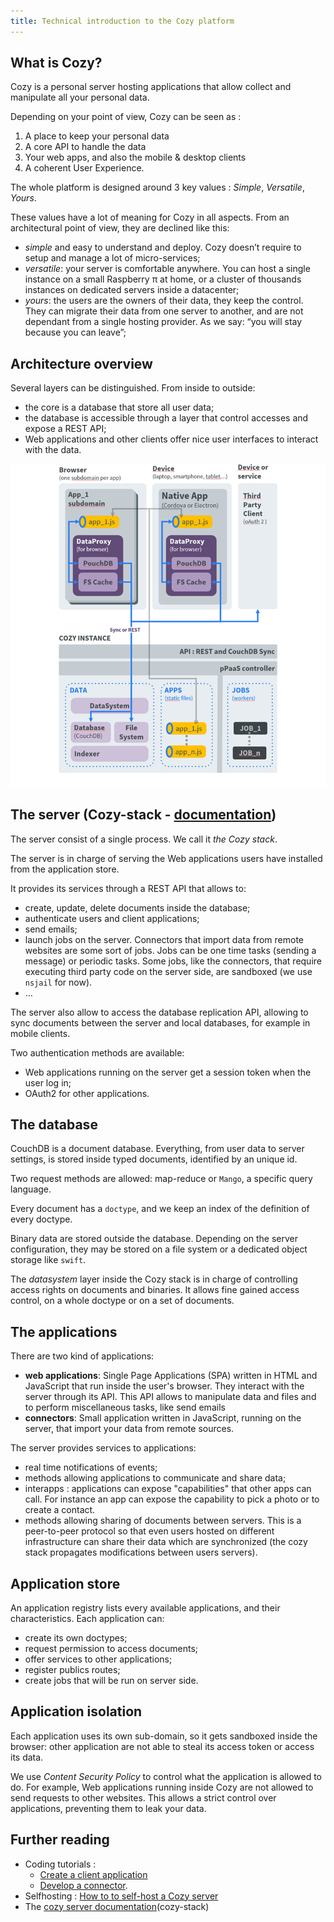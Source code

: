 ```yaml
---
title: Technical introduction to the Cozy platform
---
```


## What is Cozy?

Cozy is a personal server hosting applications that allow collect and manipulate all your personal data.

Depending on your point of view, Cozy can be seen as :

1. A place to keep your personal data
2. A core API to handle the data
3. Your web apps, and also the mobile & desktop clients
4. A coherent User Experience.

The whole platform is designed around 3 key values : *Simple*, *Versatile*, *Yours*.

These values have a lot of meaning for Cozy in all aspects. From an architectural point of view, they are declined like this:

 - *simple* and easy to understand and deploy. Cozy doesn’t require to setup and manage a lot of micro-services;
 - *versatile*: your server is comfortable anywhere. You can host a single instance on a small Raspberry π at home, or a cluster of thousands instances on dedicated servers inside a datacenter;
 - *yours*: the users are the owners of their data, they keep the control. They can migrate their data from one server to another, and are not dependant from a single hosting provider. As we say: “you will stay because you can leave”;


## Architecture overview

Several layers can be distinguished. From inside to outside:

 - the core is a database that store all user data;
 - the database is accessible through a layer that control accesses and expose a REST API;
 - Web applications and other clients offer nice user interfaces to interact with the data.

![Architecture](../img/dev/cozy_archi.png)


## The server (Cozy-stack - [documentation](https://docs.cozy.io/en/cozy-stack/README/))

The server consist of a single process. We call it *the Cozy stack*. 

The server is in charge of serving the Web applications users have installed from the application store.

It provides its services through a REST API that allows to:

 - create, update, delete documents inside the database;
 - authenticate users and client applications;
 - send emails;
 - launch jobs on the server. Connectors that import data from remote websites are some sort of jobs. Jobs can be one time tasks (sending a message) or periodic tasks. Some jobs, like the connectors, that require executing third party code on the server side, are sandboxed (we use `nsjail` for now).
 - …

The server also allow to access the database replication API, allowing to sync documents between the server and local databases, for example in mobile clients.

Two authentication methods are available:

 - Web applications running on the server get a session token when the user log in;
 - OAuth2 for other applications.


## The database

CouchDB is a document database. Everything, from user data to server settings, is stored inside typed documents, identified by an unique id.

Two request methods are allowed: map-reduce or `Mango`, a specific query language.

Every document has a `doctype`, and we keep an index of the definition of every doctype.

Binary data are stored outside the database. Depending on the server configuration, they may be stored on a file system or a dedicated object storage like `swift`.

The *datasystem* layer inside the Cozy stack is in charge of controlling access rights on documents and binaries. It allows fine gained access control, on a whole doctype or on a set of documents.


## The applications

There are two kind of applications:

 - **web applications**: Single Page Applications (SPA) written in HTML and JavaScript that run inside the user's browser. They interact with the server through its API. This API allows to manipulate data and files and to perform miscellaneous tasks, like send emails
 - **connectors**: Small application written in JavaScript, running on the server, that import your data from remote sources.

The server provides services to applications:

 - real time notifications of events;
 - methods allowing applications to communicate and share data;
 - interapps : applications can expose "capabilities" that other apps can call. For instance an app can expose the capability to pick a photo or to create a contact.
 - methods allowing sharing of documents between servers. This is a peer-to-peer protocol so that even users hosted on different infrastructure can share their data which are synchronized (the cozy stack propagates modifications between users servers).


## Application store

An application registry lists every available applications, and their characteristics. Each application can:

 - create its own doctypes;
 - request permission to access documents;
 - offer services to other applications;
 - register publics routes;
 - create jobs that will be run on server side.


## Application isolation

Each application uses its own sub-domain, so it gets sandboxed inside the browser: other application are not able to steal its access token or access its data.

We use *Content Security Policy* to control what the application is allowed to do. For example, Web applications running inside Cozy are not allowed to send requests to other websites. This allows a strict control over applications, preventing them to leak your data.


## Further reading

 * Coding tutorials :
     * [Create a client application](/tutorials/app.md)
     * [Develop a connector](/tutorials/konnector.md).
 * Selfhosting : [How to to self-host a Cozy server](/howTos/selfHost/debian.md)
 * The [cozy server documentation](https://docs.cozy.io/en/cozy-stack/architecture/)(cozy-stack)
